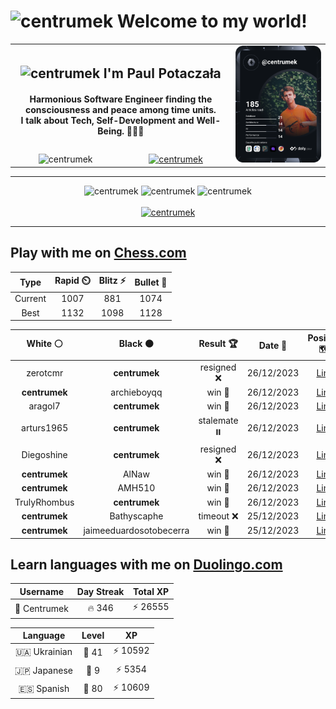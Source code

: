 <h1>
  <img
    src="https://emojis.slackmojis.com/emojis/images/1531849430/4246/blob-sunglasses.gif"
    width="30"
    alt="centrumek"
  />
  Welcome to my world!
</h1>

<table>
  <tbody>
    <tr>
      <td align="center" width="70%" colspan="2">
        <h2>
          <img
            src="https://raw.githubusercontent.com/MartinHeinz/MartinHeinz/master/wave.gif"
            width="30px"
            alt="centrumek"
          />
          I'm Paul Potaczała
        </h2>
        <h4>
          Harmonious Software Engineer finding the consciousness and peace among time units.
          <br/>
          I talk about Tech, Self-Development and Well-Being. 🌿🧘🚀
        </h4>
      </td>
      <td width="30%" rowspan="2">
        <a href="https://app.daily.dev/centrumek">
          <img
            src="./devcard.svg"
            alt="centrumek"
          />
        </a>
      </td>
    </tr>
    <tr align="center">
      <td>
        <img
          src="https://komarev.com/ghpvc/?username=centrumek&label=visitors&color=0e75b6&style=flat"
          alt="centrumek"
        >
      </td>
      <td>
        <a href="https://stackoverflow.com/users/14496012/centrumek">
          <img
            src="https://stackoverflow.com/users/flair/14496012.png?theme=dark"
            alt="centrumek"
          >
        </a>
      </td>
    </tr>
  </tbody>
</table>

---
<div align="center">
  <img 
    src="https://github-readme-stats.vercel.app/api?username=centrumek&show_icons=true&count_private=true&theme=dark&hide_border=true&hide=issues,contribs&bg_color=00000000"
    alt="centrumek"
  />
  <img
    src="https://github-readme-stats.vercel.app/api/top-langs/?username=centrumek&layout=compact&hide_border=true&theme=dark&bg_color=00000000&langs_count=6&exclude_repo=air-statistic-app"
    alt="centrumek"
  />
  <img 
    src="https://github-readme-streak-stats.herokuapp.com?user=centrumek&theme=dark&hide_border=true&background=FFFFFF00"
    alt="centrumek"
  />
  <br/>
  <br/>
  <a href="https://www.buymeacoffee.com/centrumek">
    <img
      src="https://cdn.buymeacoffee.com/buttons/v2/default-orange.png"
      height="50"
      width="210"
      alt="centrumek"
    />
  </a>
</div>

---

## Play with me on [Chess.com](https://www.chess.com/member/centrumek)

<div align="center">
<!--START_SECTION:chessStats-->
<!-- Automatically generated with https://github.com/Balastrong/chess-stats-action -->

| Type | Rapid ⏲️ | Blitz ⚡ | Bullet 🔫 |
|:---:|:---:|:---:|:---:|
| Current | 1007 | 881 | 1074 |
| Best | 1132 | 1098 | 1128 |

| White ⚪ | Black ⚫ | Result 🏆 | Date 📅 | Position 🗺️ | Type 🕕 |
|:---:|:---:|:---:|:---:|:---:|:---:|
| zerotcmr | **centrumek** | resigned ❌ | 26/12/2023 | <a href="http://www.ee.unb.ca/cgi-bin/tervo/fen.pl?select=Q7/8/8/8/2k2p1p/7P/5KP1/8 b - -">Link</a> | Blitz |
| **centrumek** | archieboyqq | win 🥇 | 26/12/2023 | <a href="http://www.ee.unb.ca/cgi-bin/tervo/fen.pl?select=8/4k3/4pp2/2p1p2p/b3P3/1p1PKP2/3N4/8 b - -">Link</a> | Blitz |
| aragol7 | **centrumek** | win 🥇 | 26/12/2023 | <a href="http://www.ee.unb.ca/cgi-bin/tervo/fen.pl?select=8/p1p5/3k4/1p1p3N/1P1Pb3/K1q1P3/P7/R7 w - -">Link</a> | Blitz |
| arturs1965 | **centrumek** | stalemate ⏸️ | 26/12/2023 | <a href="http://www.ee.unb.ca/cgi-bin/tervo/fen.pl?select=3k4/3P4/3K4/pB6/P7/1P6/2P5/8 b - -">Link</a> | Blitz |
| Diegoshine | **centrumek** | resigned ❌ | 26/12/2023 | <a href="http://www.ee.unb.ca/cgi-bin/tervo/fen.pl?select=8/8/8/Q7/p7/4k3/P5K1/8 b - -">Link</a> | Blitz |
| **centrumek** | AlNaw | win 🥇 | 26/12/2023 | <a href="http://www.ee.unb.ca/cgi-bin/tervo/fen.pl?select=2Q3k1/4R2p/6p1/5p2/P7/2Bp4/6PP/6K1 b - -">Link</a> | Blitz |
| **centrumek** | AMH510 | win 🥇 | 26/12/2023 | <a href="http://www.ee.unb.ca/cgi-bin/tervo/fen.pl?select=1k1B1b2/ppp2R2/4p3/4P2r/1PPpP1p1/P2P2P1/7P/R5K1 b - -">Link</a> | Blitz |
| TrulyRhombus | **centrumek** | win 🥇 | 26/12/2023 | <a href="http://www.ee.unb.ca/cgi-bin/tervo/fen.pl?select=8/7p/p3k3/1pp1Pr2/8/8/PP4PP/4K3 w - -">Link</a> | Blitz |
| **centrumek** | Bathyscaphe | timeout ❌ | 25/12/2023 | <a href="http://www.ee.unb.ca/cgi-bin/tervo/fen.pl?select=6k1/8/2p1pRp1/2BpP1Pp/2pP1P1P/3q3K/8/8 w - -">Link</a> | Blitz |
| **centrumek** | jaimeeduardosotobecerra | win 🥇 | 25/12/2023 | <a href="http://www.ee.unb.ca/cgi-bin/tervo/fen.pl?select=r1b2rk1/1pp2ppQ/p7/4p1N1/2Pq1nn1/8/PP1P1P1P/R1B1KB1R b KQ -">Link</a> | Blitz |

<!--END_SECTION:chessStats-->
</div>

## Learn languages with me on [Duolingo.com](https://www.duolingo.com/profile/Centrumek)

<div align="center">
<!--START_SECTION:duolingoStats-->
<!-- Automatically generated with https://github.com/centrumek/duolingo-readme-stats-->

| Username | Day Streak | Total XP |
|:---:|:---:|:---:|
| 👤 Centrumek | 🔥 346 | ⚡ 26555 |

| Language | Level | XP |
|:---:|:---:|:---:|
| 🇺🇦 Ukrainian | 👑 41 | ⚡ 10592 |
| 🇯🇵 Japanese | 👑 9 | ⚡ 5354 |
| 🇪🇸 Spanish | 👑 80 | ⚡ 10609 |

<!--END_SECTION:duolingoStats-->
</div>
<!--
**centrumek/centrumek** is a ✨ _special_ ✨ repository because its `README.md` (this file) appears on your GitHub profile.

Here are some ideas to get you started:

- 🔭 I’m currently working on ...
- 🌱 I’m currently learning ...
- 👯 I’m looking to collaborate on ...
- 🤔 I’m looking for help with ...
- 💬 Ask me about ...
- 📫 How to reach me: ...
- 😄 Pronouns: ...
- ⚡ Fun fact: ...
-->
